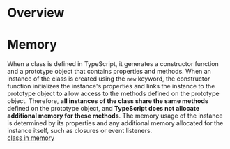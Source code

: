 # Overview

# Memory 
When a class is defined in TypeScript, it generates a constructor function and a prototype object that contains properties and methods. When an instance of the class is created using the `new` keyword, the constructor function initializes the instance's properties and links the instance to the prototype object to allow access to the methods defined on the prototype object. Therefore, **all instances of the class share the same methods** defined on the prototype object, and **TypeScript does not allocate additional memory for these methods**. The memory usage of the instance is determined by its properties and any additional memory allocated for the instance itself, such as closures or event listeners.  
[class in memory](img/classInMemory.png)